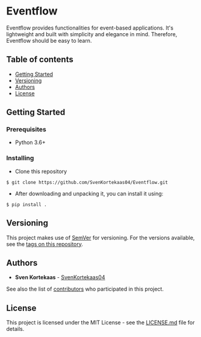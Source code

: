 # Eventflow

Eventflow provides functionalities for event-based applications. It's lightweight and built with simplicity and elegance in mind. Therefore, Eventflow should be easy to learn.

## Table of contents

  - [Getting Started](#getting-started)
  - [Versioning](#versioning)
  - [Authors](#authors)
  - [License](#license)

## Getting Started

### Prerequisites

* Python 3.6+

### Installing

* Clone this repository

```
$ git clone https://github.com/SvenKortekaas04/Eventflow.git
```

* After downloading and unpacking it, you can install it using:

```
$ pip install .
```

## Versioning

This project makes use of [SemVer](http://semver.org/) for versioning. For the versions available, see the [tags on this repository](https://github.com/SvenKortekaas04/Eventflow/tags).

## Authors

* **Sven Kortekaas** - [SvenKortekaas04](https://github.com/SvenKortekaas04)

See also the list of [contributors](https://github.com/SvenKortekaas04/Eventflow/contributors) who participated in this project.

## License

This project is licensed under the MIT License - see the [LICENSE.md](LICENSE) file for details.
